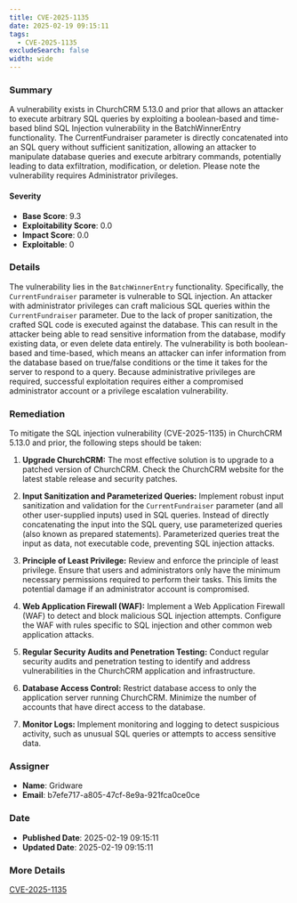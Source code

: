 ```yaml
---
title: CVE-2025-1135
date: 2025-02-19 09:15:11
tags:
  - CVE-2025-1135
excludeSearch: false
width: wide
---
```


### Summary
A vulnerability exists in ChurchCRM 5.13.0 and prior that allows an attacker to execute arbitrary SQL queries by exploiting a boolean-based and time-based blind SQL Injection vulnerability in the BatchWinnerEntry functionality. The CurrentFundraiser parameter is directly concatenated into an SQL query without sufficient sanitization, allowing an attacker to manipulate database queries and execute arbitrary commands, potentially leading to data exfiltration, modification, or deletion. Please note the vulnerability requires Administrator privileges.

#### Severity
- **Base Score**: 9.3
- **Exploitability Score**: 0.0
- **Impact Score**: 0.0
- **Exploitable**: 0

### Details
The vulnerability lies in the `BatchWinnerEntry` functionality. Specifically, the `CurrentFundraiser` parameter is vulnerable to SQL injection. An attacker with administrator privileges can craft malicious SQL queries within the `CurrentFundraiser` parameter. Due to the lack of proper sanitization, the crafted SQL code is executed against the database. This can result in the attacker being able to read sensitive information from the database, modify existing data, or even delete data entirely. The vulnerability is both boolean-based and time-based, which means an attacker can infer information from the database based on true/false conditions or the time it takes for the server to respond to a query. Because administrative privileges are required, successful exploitation requires either a compromised administrator account or a privilege escalation vulnerability.

### Remediation

To mitigate the SQL injection vulnerability (CVE-2025-1135) in ChurchCRM 5.13.0 and prior, the following steps should be taken:

1.  **Upgrade ChurchCRM:** The most effective solution is to upgrade to a patched version of ChurchCRM. Check the ChurchCRM website for the latest stable release and security patches.

2.  **Input Sanitization and Parameterized Queries:**  Implement robust input sanitization and validation for the `CurrentFundraiser` parameter (and all other user-supplied inputs) used in SQL queries.  Instead of directly concatenating the input into the SQL query, use parameterized queries (also known as prepared statements). Parameterized queries treat the input as data, not executable code, preventing SQL injection attacks.

3.  **Principle of Least Privilege:** Review and enforce the principle of least privilege. Ensure that users and administrators only have the minimum necessary permissions required to perform their tasks. This limits the potential damage if an administrator account is compromised.

4.  **Web Application Firewall (WAF):** Implement a Web Application Firewall (WAF) to detect and block malicious SQL injection attempts. Configure the WAF with rules specific to SQL injection and other common web application attacks.

5.  **Regular Security Audits and Penetration Testing:** Conduct regular security audits and penetration testing to identify and address vulnerabilities in the ChurchCRM application and infrastructure.

6.  **Database Access Control:** Restrict database access to only the application server running ChurchCRM.  Minimize the number of accounts that have direct access to the database.

7.  **Monitor Logs:** Implement monitoring and logging to detect suspicious activity, such as unusual SQL queries or attempts to access sensitive data.

### Assigner
- **Name**: Gridware
- **Email**: b7efe717-a805-47cf-8e9a-921fca0ce0ce

### Date
- **Published Date**: 2025-02-19 09:15:11
- **Updated Date**: 2025-02-19 09:15:11

### More Details
[CVE-2025-1135](https://www.cvedetails.com/cve/CVE-2025-1135)